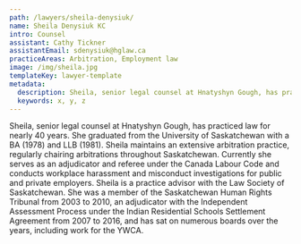 ```yaml
---
path: /lawyers/sheila-denysiuk/
name: Sheila Denysiuk KC
intro: Counsel
assistant: Cathy Tickner
assistantEmail: sdenysiuk@hglaw.ca
practiceAreas: Arbitration, Employment law
image: /img/sheila.jpg
templateKey: lawyer-template
metadata:
  description: Sheila, senior legal counsel at Hnatyshyn Gough, has practiced law for nearly 40 years. She graduated from the University of Saskatchewan with a BA (1978) and LLB (1981).
  keywords: x, y, z
---
```

Sheila, senior legal counsel at Hnatyshyn Gough, has practiced law for nearly 40 years. She graduated from the University of Saskatchewan with a BA (1978) and LLB (1981). Sheila maintains an extensive arbitration practice, regularly chairing arbitrations throughout Saskatchewan. Currently she serves as an adjudicator and referee under the Canada Labour Code and conducts workplace harassment and misconduct investigations for public and private employers. Sheila is a practice advisor with the Law Society of Saskatchewan. She was a member of the Saskatchewan Human Rights Tribunal from 2003 to 2010, an adjudicator with the Independent Assessment Process under the Indian Residential Schools Settlement Agreement from 2007 to 2016, and has sat on numerous boards over the years, including work for the YWCA.
